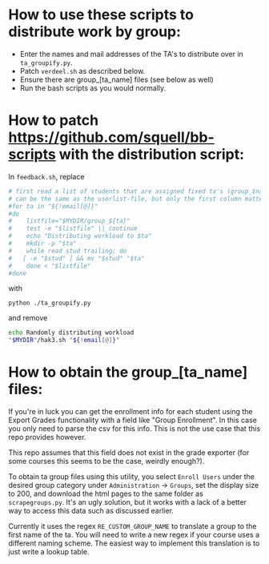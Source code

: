# How to use these scripts to distribute work by group:

- Enter the names and mail addresses of the TA's to distribute over in ```ta_groupify.py```.
- Patch ```verdeel.sh``` as described below.
- Ensure there are group_[ta_name] files (see below as well)
- Run the bash scripts as you would normally.

# How to patch https://github.com/squell/bb-scripts with the distribution script:

In ```feedback.sh```, replace
```bash
# first read a list of students that are assigned fixed ta's (group_$name); the format of this file
# can be the same as the userlist-file, but only the first column matters
#for ta in "${!email[@]}"
#do
#    listfile="$MYDIR/group_${ta}"
#    test -e "$listfile" || continue
#    echo "Distributing workload to $ta"
#    mkdir -p "$ta"
#    while read stud trailing; do
#	[ -e "$stud" ] && mv "$stud" "$ta"
#    done < "$listfile"
#done
```
with
```
python ./ta_groupify.py
```
and remove
```bash
echo Randomly distributing workload 
"$MYDIR"/hak3.sh "${!email[@]}" 
```
# How to obtain the group_[ta_name] files:

If you're in luck you can get the enrollment info for each student using the Export Grades functionality with a field like "Group Enrollment". In this case you only need to parse the csv for this info. This is not the use case that this repo provides however.

This repo assumes that this field does not exist in the grade exporter (for some courses this seems to be the case, weirdly enough?).

To obtain ta group files using this utility, you select ```Enroll Users``` under the desired group category under ```Administration``` -> ```Groups```, set the display size to 200, and download the html pages to the same folder as ```scrapegroups.py```. It's an ugly solution, but it works with a lack of a better way to access this data such as discussed earlier.

Currently it uses the regex ```RE_CUSTOM_GROUP_NAME``` to translate a group to the first name of the ta. You will need to write a new regex if your course uses a different naming scheme. The easiest way to implement this translation is to just write a lookup table.
